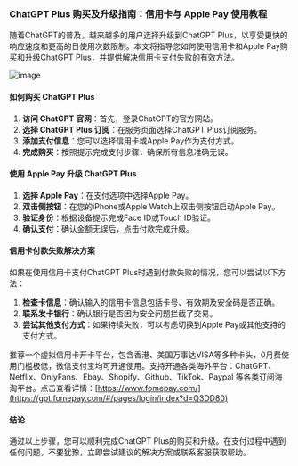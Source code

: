 ### ChatGPT Plus 购买及升级指南：信用卡与 Apple Pay 使用教程

随着ChatGPT的普及，越来越多的用户选择升级到ChatGPT Plus，以享受更快的响应速度和更高的日使用次数限制。本文将指导您如何使用信用卡和Apple Pay购买和升级ChatGPT Plus，并提供解决信用卡支付失败的有效方法。

![image](https://github.com/alinemcclellan/bmprm/assets/169778625/53b71458-83f4-4b68-abde-013152f124a4)

#### 如何购买 ChatGPT Plus

1. **访问 ChatGPT 官网**：首先，登录ChatGPT的官方网站。
2. **选择 ChatGPT Plus 订阅**：在服务页面选择ChatGPT Plus订阅服务。
3. **添加支付信息**：您可以选择信用卡或Apple Pay作为支付方式。
4. **完成购买**：按照提示完成支付步骤，确保所有信息准确无误。

#### 使用 Apple Pay 升级 ChatGPT Plus

1. **选择 Apple Pay**：在支付选项中选择Apple Pay。
2. **双击侧按钮**：在您的iPhone或Apple Watch上双击侧按钮启动Apple Pay。
3. **验证身份**：根据设备提示完成Face ID或Touch ID验证。
4. **确认支付**：确认金额无误后，点击付款完成升级。

#### 信用卡付款失败解决方案

如果在使用信用卡支付ChatGPT Plus时遇到付款失败的情况，您可以尝试以下方法：

1. **检查卡信息**：确认输入的信用卡信息包括卡号、有效期及安全码是否正确。
2. **联系发卡银行**：确认银行是否因为安全问题拦截了交易。
3. **尝试其他支付方式**：如果持续失败，可以考虑切换到Apple Pay或其他支持的支付方式。

推荐一个虚拟信用卡开卡平台，包含香港、美国万事达VISA等多种卡头，0月费使用门槛极低，微信支付宝均可开通使用。支持开通各类海外平台：ChatGPT、Netflix、OnlyFans、Ebay、Shopify、Github、TikTok、Paypal 等各类订阅海淘平台。点击查看详情：[https://www.fomepay.com/](https://gpt.fomepay.com/#/pages/login/index?d=Q3DD80)

#### 结论

通过以上步骤，您可以顺利完成ChatGPT Plus的购买和升级。在支付过程中遇到任何问题，不要犹豫，立即尝试建议的解决方案或联系客服获取帮助。
